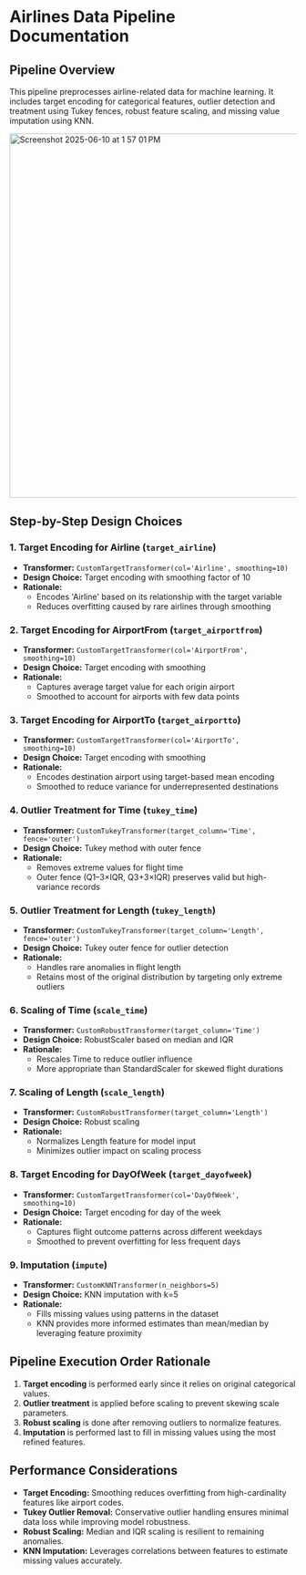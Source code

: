 
# Airlines Data Pipeline Documentation

## Pipeline Overview
This pipeline preprocesses airline-related data for machine learning. It includes target encoding for categorical features, outlier detection and treatment using Tukey fences, robust feature scaling, and missing value imputation using KNN.

<img width="639" alt="Screenshot 2025-06-10 at 1 57 01 PM" src="https://github.com/user-attachments/assets/679a80a4-4f91-42ed-8529-a5bb892396c8" />


## Step-by-Step Design Choices

### 1. Target Encoding for Airline (`target_airline`)
- **Transformer:** `CustomTargetTransformer(col='Airline', smoothing=10)`
- **Design Choice:** Target encoding with smoothing factor of 10
- **Rationale:**
  - Encodes 'Airline' based on its relationship with the target variable
  - Reduces overfitting caused by rare airlines through smoothing

### 2. Target Encoding for AirportFrom (`target_airportfrom`)
- **Transformer:** `CustomTargetTransformer(col='AirportFrom', smoothing=10)`
- **Design Choice:** Target encoding with smoothing
- **Rationale:**
  - Captures average target value for each origin airport
  - Smoothed to account for airports with few data points

### 3. Target Encoding for AirportTo (`target_airportto`)
- **Transformer:** `CustomTargetTransformer(col='AirportTo', smoothing=10)`
- **Design Choice:** Target encoding with smoothing
- **Rationale:**
  - Encodes destination airport using target-based mean encoding
  - Smoothed to reduce variance for underrepresented destinations

### 4. Outlier Treatment for Time (`tukey_time`)
- **Transformer:** `CustomTukeyTransformer(target_column='Time', fence='outer')`
- **Design Choice:** Tukey method with outer fence
- **Rationale:**
  - Removes extreme values for flight time
  - Outer fence (Q1–3×IQR, Q3+3×IQR) preserves valid but high-variance records

### 5. Outlier Treatment for Length (`tukey_length`)
- **Transformer:** `CustomTukeyTransformer(target_column='Length', fence='outer')`
- **Design Choice:** Tukey outer fence for outlier detection
- **Rationale:**
  - Handles rare anomalies in flight length
  - Retains most of the original distribution by targeting only extreme outliers

### 6. Scaling of Time (`scale_time`)
- **Transformer:** `CustomRobustTransformer(target_column='Time')`
- **Design Choice:** RobustScaler based on median and IQR
- **Rationale:**
  - Rescales Time to reduce outlier influence
  - More appropriate than StandardScaler for skewed flight durations

### 7. Scaling of Length (`scale_length`)
- **Transformer:** `CustomRobustTransformer(target_column='Length')`
- **Design Choice:** Robust scaling
- **Rationale:**
  - Normalizes Length feature for model input
  - Minimizes outlier impact on scaling process

### 8. Target Encoding for DayOfWeek (`target_dayofweek`)
- **Transformer:** `CustomTargetTransformer(col='DayOfWeek', smoothing=10)`
- **Design Choice:** Target encoding for day of the week
- **Rationale:**
  - Captures flight outcome patterns across different weekdays
  - Smoothed to prevent overfitting for less frequent days

### 9. Imputation (`impute`)
- **Transformer:** `CustomKNNTransformer(n_neighbors=5)`
- **Design Choice:** KNN imputation with k=5
- **Rationale:**
  - Fills missing values using patterns in the dataset
  - KNN provides more informed estimates than mean/median by leveraging feature proximity

## Pipeline Execution Order Rationale
1. **Target encoding** is performed early since it relies on original categorical values.
2. **Outlier treatment** is applied before scaling to prevent skewing scale parameters.
3. **Robust scaling** is done after removing outliers to normalize features.
4. **Imputation** is performed last to fill in missing values using the most refined features.

## Performance Considerations
- **Target Encoding:** Smoothing reduces overfitting from high-cardinality features like airport codes.
- **Tukey Outlier Removal:** Conservative outlier handling ensures minimal data loss while improving model robustness.
- **Robust Scaling:** Median and IQR scaling is resilient to remaining anomalies.
- **KNN Imputation:** Leverages correlations between features to estimate missing values accurately.
